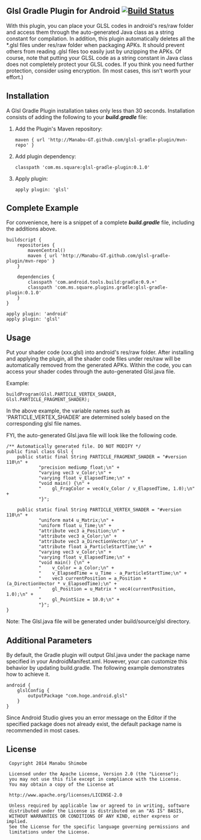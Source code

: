 Glsl Gradle Plugin for Android [![Build Status](https://travis-ci.org/Manabu-GT/glsl-gradle-plugin.png?branch=master)](https://travis-ci.org/Manabu-GT/glsl-gradle-plugin)
-------------------------------

With this plugin, you can place your GLSL codes in android's res/raw folder and access them through the auto-generated
Java class as a string constant for compilation.
In addition, this plugin automatically deletes all the *.glsl files under res/raw folder when packaging APKs.
It should prevent others from reading .glsl files too easily just by unzipping the APKs.
Of course, note that putting your GLSL code as a string constant in Java class does not completely protect your GLSL codes.
If you think you need further protection, consider using encryption. (In most cases, this isn't worth your effort.)

Installation
-------------
A Glsl Gradle Plugin installation takes only less than 30 seconds. Installation consists of adding the following to your ***build.gradle*** file:

 1. Add the Plugin's Maven repository:

        maven { url 'http://Manabu-GT.github.com/glsl-gradle-plugin/mvn-repo' }

 2. Add plugin dependency:

        classpath 'com.ms.square:glsl-gradle-plugin:0.1.0'

 3. Apply plugin:

        apply plugin: 'glsl'

Complete Example
----------------
For convenience, here is a snippet of a complete ***build.gradle*** file, including the additions above.

    buildscript {
        repositories {
            mavenCentral()
            maven { url 'http://Manabu-GT.github.com/glsl-gradle-plugin/mvn-repo' }
        }

        dependencies {
            classpath 'com.android.tools.build:gradle:0.9.+'
            classpath 'com.ms.square.plugins.gradle:glsl-gradle-plugin:0.1.0'
        }
    }

    apply plugin: 'android'
    apply plugin: 'glsl'


Usage
-----
Put your shader code (xxx.glsl) into android's res/raw folder.
After installing and applying the plugin, all the shader code files under res/raw will be automatically removed from the generated APKs.
Within the code, you can access your shader codes through the auto-generated Glsl.java file.

Example:

    buildProgram(Glsl.PARTICLE_VERTEX_SHADER, Glsl.PARTICLE_FRAGMENT_SHADER);

In the above example, the variable names such as 'PARTICLE_VERTEX_SHADER' are determined solely based on the corresponding glsl file names.

FYI, the auto-generated Glsl.java file will look like the following code.

    /** Automatically generated file. DO NOT MODIFY */
    public final class Glsl {
        public static final String PARTICLE_FRAGMENT_SHADER = "#version 110\n" +
                "precision mediump float;\n" +
                "varying vec3 v_Color;\n" +
                "varying float v_ElapsedTime;\n" +
                "void main() {\n" +
                "    gl_FragColor = vec4(v_Color / v_ElapsedTime, 1.0);\n" +
                "}";

        public static final String PARTICLE_VERTEX_SHADER = "#version 110\n" +
                "uniform mat4 u_Matrix;\n" +
                "uniform float u_Time;\n" +
                "attribute vec3 a_Position;\n" +
                "attribute vec3 a_Color;\n" +
                "attribute vec3 a_DirectionVector;\n" +
                "attribute float a_ParticleStartTime;\n" +
                "varying vec3 v_Color;\n" +
                "varying float v_ElapsedTime;\n" +
                "void main() {\n" +
                "    v_Color = a_Color;\n" +
                "    v_ElapsedTime = u_Time - a_ParticleStartTime;\n" +
                "    vec3 currentPosition = a_Position + (a_DirectionVector * v_ElapsedTime);\n" +
                "    gl_Position = u_Matrix * vec4(currentPosition, 1.0);\n" +
                "    gl_PointSize = 10.0;\n" +
                "}";
    }

Note:
The Glsl.java file will be generated under build/source/glsl directory.

Additional Parameters
---------------------
By default, the Gradle plugin will output Glsl.java under the package name specified in your AndroidManifest.xml.
However, your can customize this behavior by updating build.gradle.
The following example demonstrates how to achieve it.

    android {
        glslConfig {
            outputPackage "com.hoge.android.glsl"
        }
    }

Since Android Studio gives you an error message on the Editor if the specified package does not already exist,
the default package name is recommended in most cases.

## License

```
 Copyright 2014 Manabu Shimobe

 Licensed under the Apache License, Version 2.0 (the "License");
 you may not use this file except in compliance with the License.
 You may obtain a copy of the License at

 http://www.apache.org/licenses/LICENSE-2.0

 Unless required by applicable law or agreed to in writing, software
 distributed under the License is distributed on an "AS IS" BASIS,
 WITHOUT WARRANTIES OR CONDITIONS OF ANY KIND, either express or implied.
 See the License for the specific language governing permissions and
 limitations under the License.
```